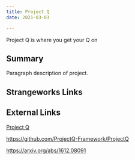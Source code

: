 ```yaml
---
title: Project Q
date: 2021-03-03

---
```

Project Q is where you get your Q on

<!--more-->

## Summary

Paragraph description of project.

## Strangeworks Links

## External Links

[Project Q](https://projectq.ch/)

https://github.com/ProjectQ-Framework/ProjectQ

https://arxiv.org/abs/1612.08091